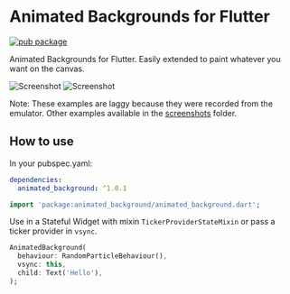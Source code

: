 # Animated Backgrounds for Flutter

[![pub package](https://img.shields.io/pub/v/animated_background.svg)](https://pub.dartlang.org/packages/animated_background)

Animated Backgrounds for Flutter. Easily extended to paint whatever you want on the canvas.

![Screenshot](https://raw.githubusercontent.com/AndreBaltazar8/flutter_animated_background/master/screenshots/example_fill.gif)
![Screenshot](https://raw.githubusercontent.com/AndreBaltazar8/flutter_animated_background/master/screenshots/example_star.gif)

Note: These examples are laggy because they were recorded from the emulator. Other examples available in the [screenshots](https://github.com/AndreBaltazar8/flutter_animated_background/tree/master/screenshots) folder.

## How to use

In your pubspec.yaml:
```yaml
dependencies:
  animated_background: ^1.0.1
```

```dart
import 'package:animated_background/animated_background.dart';
```

Use in a Stateful Widget with mixin `TickerProviderStateMixin` or pass a ticker provider in `vsync`.

```dart
AnimatedBackground(
  behaviour: RandomParticleBehaviour(),
  vsync: this,
  child: Text('Hello'),
);
```
